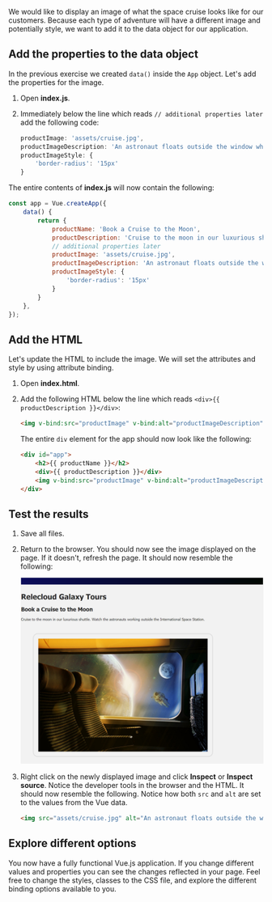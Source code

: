 We would like to display an image of what the space cruise looks like for our customers. Because each type of adventure will have a different image and potentially style, we want to add it to the data object for our application.

## Add the properties to the data object

In the previous exercise we created `data()` inside the `App` object. Let's add the properties for the image.

1. Open **index.js**.
1. Immediately below the line which reads `// additional properties later` add the following code:

    ```javascript
    productImage: 'assets/cruise.jpg',
    productImageDescription: 'An astronaut floats outside the window while you sit in comfort',
    productImageStyle: {
        'border-radius': '15px'
    }
    ```

The entire contents of **index.js** will now contain the following:

```javascript
const app = Vue.createApp({
    data() {
        return {
            productName: 'Book a Cruise to the Moon',
            productDescription: 'Cruise to the moon in our luxurious shuttle. Watch the astronauts working outside the International Space Station.',
            // additional properties later
            productImage: 'assets/cruise.jpg',
            productImageDescription: 'An astronaut floats outside the window while you sit in comfort',
            productImageStyle: {
                'border-radius': '15px'
            }
        }
    },
});
```

## Add the HTML

Let's update the HTML to include the image. We will set the attributes and style by using attribute binding.

1. Open **index.html**.
1. Add the following HTML below the line which reads `<div>{{ productDescription }}</div>`:

    ```html
    <img v-bind:src="productImage" v-bind:alt="productImageDescription" :style="productImageStyle" />
    ```

    The entire `div` element for the app should now look like the following:

    ```html
    <div id="app">
        <h2>{{ productName }}</h2>
        <div>{{ productDescription }}</div>
        <img v-bind:src="productImage" v-bind:alt="productImageDescription" :style="productImageStyle" />
    </div>
    ```

## Test the results

1. Save all files.
1. Return to the browser. You should now see the image displayed on the page. If it doesn't, refresh the page. It should now resemble the following:

    ![Screenshot of the updated page with the image of the cruise](media/attribute-binding.png)

1. Right click on the newly displayed image and click **Inspect** or **Inspect source**. Notice the developer tools in the browser and the HTML. It should now resemble the following. Notice how both `src` and `alt` are set to the values from the Vue data.

    ```html
    <img src="assets/cruise.jpg" alt="An astronaut floats outside the window while you sit in comfort">
    ```

## Explore different options

You now have a fully functional Vue.js application. If you change different values and properties you can see the changes reflected in your page. Feel free to change the styles, classes to the CSS file, and explore the different binding options available to you.
